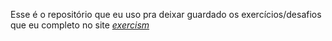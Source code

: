 Esse é o repositório que eu uso pra deixar guardado os exercícios/desafios que eu completo no site <em><a href="https://exercism.org" target="_blank">exercism</a></em>
